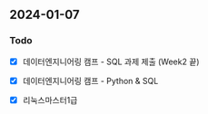 ## 2024-01-07
### Todo
- [x]  데이터엔지니어링 캠프 - SQL 과제 제출 (Week2 끝)
- [x]  데이터엔지니어링 캠프 - Python & SQL
- [x]  리눅스마스터1급


